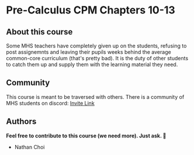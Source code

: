 # Pre-Calculus CPM Chapters 10-13
## About this course
Some MHS teachers have completely given up on the students, refusing to post assignemnts and leaving their pupils weeks behind the average common-core curriculum (that's pretty bad). It is the duty of other students to catch them up and supply them with the learning material they need. 

## Community
This course is meant to be traversed with others. There is a community of MHS students on discord: [Invite Link](https://discord.gg/YUgpv2E)

## Authors
**Feel free to contribute to this course (we need more). Just ask. :tada:**
- Nathan Choi